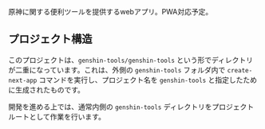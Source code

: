 原神に関する便利ツールを提供するwebアプリ。PWA対応予定。

## プロジェクト構造

このプロジェクトは、`genshin-tools/genshin-tools` という形でディレクトリが二重になっています。これは、外側の `genshin-tools` フォルダ内で `create-next-app` コマンドを実行し、プロジェクト名を `genshin-tools` と指定したために生成されたものです。

開発を進める上では、通常内側の `genshin-tools` ディレクトリをプロジェクトルートとして作業を行います。